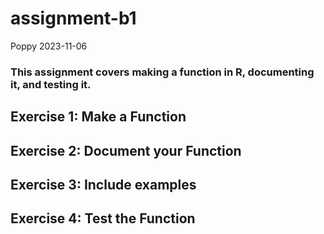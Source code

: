 assignment-b1
================
Poppy
2023-11-06

### This assignment covers making a function in R, documenting it, and testing it.

## Exercise 1: Make a Function

## Exercise 2: Document your Function

## Exercise 3: Include examples

## Exercise 4: Test the Function
